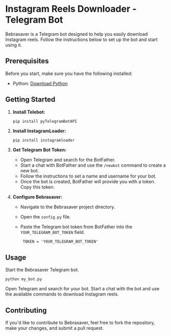 # Instagram Reels Downloader - Telegram Bot

Bebrasaver is a Telegram bot designed to help you easily download Instagram reels. Follow the instructions below to set up the bot and start using it.

## Prerequisites

Before you start, make sure you have the following installed:

- Python: [Download Python](https://www.python.org/downloads/)

## Getting Started

1. **Install Telebot:**
   
    ```
    pip install pyTelegramBotAPI
    ```
2. **Install InstagramLoader:**

    ```bash
    pip install instagramloader
    ```

3. **Get Telegram Bot Token:**
   
   - Open Telegram and search for the BotFather.
   - Start a chat with BotFather and use the `/newbot` command to create a new bot.
   - Follow the instructions to set a name and username for your bot.
   - Once the bot is created, BotFather will provide you with a token. Copy this token.

4. **Configure Bebrasaver:**
   
   - Navigate to the Bebrasaver project directory.
   - Open the `config.py` file.
   - Paste the Telegram bot token from BotFather into the `YOUR_TELEGRAM_BOT_TOKEN` field.
     
     ```
      TOKEN = 'YOUR_TELEGRAM_BOT_TOKEN'
     ```
    
      

## Usage

Start the Bebrasaver Telegram bot.

    python my_bot.py

Open Telegram and search for your bot. Start a chat with the bot and use the available commands to download Instagram reels.

## Contributing

If you'd like to contribute to Bebrasaver, feel free to fork the repository, make your changes, and submit a pull request.

